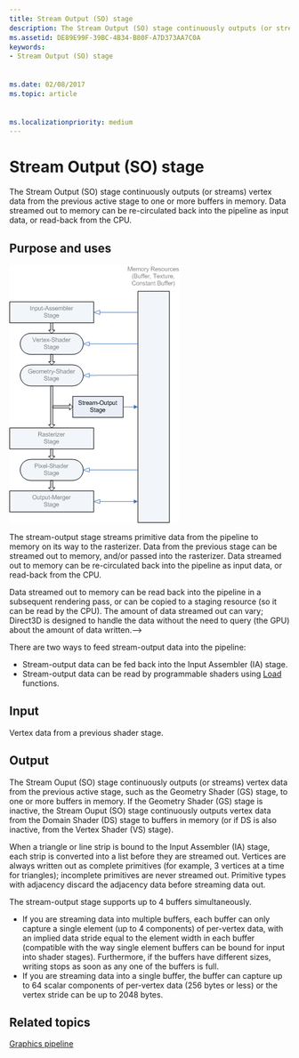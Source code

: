 ```yaml
---
title: Stream Output (SO) stage
description: The Stream Output (SO) stage continuously outputs (or streams) vertex data from the previous active stage to one or more buffers in memory. Data streamed out to memory can be re-circulated back into the pipeline as input data, or read-back from the CPU.
ms.assetid: DE89E99F-39BC-4B34-B80F-A7D373AA7C0A
keywords:
- Stream Output (SO) stage


ms.date: 02/08/2017
ms.topic: article


ms.localizationpriority: medium
---
```


# Stream Output (SO) stage


The Stream Output (SO) stage continuously outputs (or streams) vertex data from the previous active stage to one or more buffers in memory. Data streamed out to memory can be re-circulated back into the pipeline as input data, or read-back from the CPU.

## <span id="Purpose_and_uses"></span><span id="purpose_and_uses"></span><span id="PURPOSE_AND_USES"></span>Purpose and uses


![diagram of the stream-output stage's location in the pipeline](images/d3d10-pipeline-stages-so.png)

The stream-output stage streams primitive data from the pipeline to memory on its way to the rasterizer. Data from the previous stage can be streamed out to memory, and/or passed into the rasterizer. Data streamed out to memory can be re-circulated back into the pipeline as input data, or read-back from the CPU.

Data streamed out to memory can be read back into the pipeline in a subsequent rendering pass, or can be copied to a staging resource (so it can be read by the CPU). The amount of data streamed out can vary; Direct3D is designed to handle the data without the need to query (the GPU) about the amount of data written.--&gt;

There are two ways to feed stream-output data into the pipeline:

-   Stream-output data can be fed back into the Input Assembler (IA) stage.
-   Stream-output data can be read by programmable shaders using [Load](https://msdn.microsoft.com/library/windows/desktop/bb509694) functions.

## <span id="Input"></span><span id="input"></span><span id="INPUT"></span>Input


Vertex data from a previous shader stage.

## <span id="Output"></span><span id="output"></span><span id="OUTPUT"></span>Output


The Stream Ouput (SO) stage continuously outputs (or streams) vertex data from the previous active stage, such as the Geometry Shader (GS) stage, to one or more buffers in memory. If the Geometry Shader (GS) stage is inactive, the Stream Ouput (SO) stage continuously outputs vertex data from the Domain Shader (DS) stage to buffers in memory (or if DS is also inactive, from the Vertex Shader (VS) stage).

When a triangle or line strip is bound to the Input Assembler (IA) stage, each strip is converted into a list before they are streamed out. Vertices are always written out as complete primitives (for example, 3 vertices at a time for triangles); incomplete primitives are never streamed out. Primitive types with adjacency discard the adjacency data before streaming data out.

The stream-output stage supports up to 4 buffers simultaneously.

-   If you are streaming data into multiple buffers, each buffer can only capture a single element (up to 4 components) of per-vertex data, with an implied data stride equal to the element width in each buffer (compatible with the way single element buffers can be bound for input into shader stages). Furthermore, if the buffers have different sizes, writing stops as soon as any one of the buffers is full.
-   If you are streaming data into a single buffer, the buffer can capture up to 64 scalar components of per-vertex data (256 bytes or less) or the vertex stride can be up to 2048 bytes.

## <span id="related-topics"></span>Related topics


[Graphics pipeline](graphics-pipeline.md)

 

 




